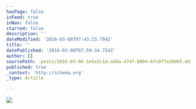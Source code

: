 ```yaml
---
hasPage: false
inFeed: true
inNav: false
starred: false
description: ''
dateModified: '2016-03-08T07:43:23.704Z'
title: ''
datePublished: '2016-03-08T07:59:34.754Z'
author: []
sourcePath: _posts/2016-03-06-1e5e2c1d-ad8a-474f-8004-6fc8f7a30d65.md
published: true
_context: 'http://schema.org'
_type: Article

---
```

![](https://the-grid-user-content.s3-us-west-2.amazonaws.com/01d56c13-0883-488e-a777-1a8fad3d599b.jpg)